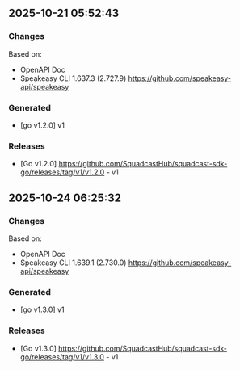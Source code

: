 

## 2025-10-21 05:52:43
### Changes
Based on:
- OpenAPI Doc  
- Speakeasy CLI 1.637.3 (2.727.9) https://github.com/speakeasy-api/speakeasy
### Generated
- [go v1.2.0] v1
### Releases
- [Go v1.2.0] https://github.com/SquadcastHub/squadcast-sdk-go/releases/tag/v1/v1.2.0 - v1

## 2025-10-24 06:25:32
### Changes
Based on:
- OpenAPI Doc  
- Speakeasy CLI 1.639.1 (2.730.0) https://github.com/speakeasy-api/speakeasy
### Generated
- [go v1.3.0] v1
### Releases
- [Go v1.3.0] https://github.com/SquadcastHub/squadcast-sdk-go/releases/tag/v1/v1.3.0 - v1